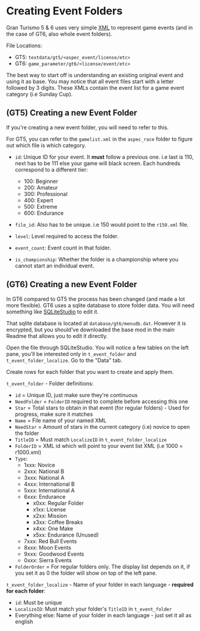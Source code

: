 # Creating Event Folders

Gran Turismo 5 & 6 uses very simple [XML](https://en.wikipedia.org/wiki/XML) to represent game events (and in the case of GT6, also whole event folders).

File Locations:
* GT5: `textdata/gt5/<aspec_event/license/etc>`
* GT6: `game_parameter/gt6/<license/event/etc>`

The best way to start off is understanding an existing original event and using it as base. You may notice that all event files start with a letter followed by 3 digits. These XMLs contain the event list for a game event category (i.e Sunday Cup).


## (GT5) Creating a new Event Folder
If you're creating a new event folder, you will need to refer to this.

For GT5, you can refer to the `gamelist.xml` in the `aspec_race` folder to figure out which file is which category.
* `id`: Unique ID for your event. It **must** follow a previous one. i.e last is 110, next has to be 111 else your game will black screen. Each hundreds correspond to a different tier:
  * 100: Beginner
  * 200: Amateur
  * 300: Professional
  * 400: Expert
  * 500: Extreme
  * 600: Endurance

* `file_id`: Also has to be unique. i.e 150 would point to the `r150.xml` file.
* `level`: Level required to access the folder.
* `event_count`: Event count in that folder.
* `is_championship`: Whether the folder is a championship where you cannot start an individual event.


## (GT6) Creating a new Event Folder
In GT6 compared to GT5 the process has been changed (and made a lot more flexible). GT6 uses a sqlite database to store folder data. You will need something like [SQLiteStudio](https://sqlitestudio.pl/) to edit it.

That sqlite database is located at `database/gt6/menudb.dat`. However it is encrypted, but you should've downloaded the base mod in the main Readme that allows you to edit it directly.

Open the file through SQLiteStudio. You will notice a few tables on the left pane, you'll be interested only in `t_event_folder` and `t_event_folder_localize`.
Go to the "Data" tab.

Create rows for each folder that you want to create and apply them.

`t_event_folder` - Folder definitions:
* `id` = Unique ID, just make sure they're continuous
* `NeedFolder` = `FolderID` required to complete before accessing this one
* `Star` = Total stars to obtain in that event (for regular folders) - Used for progress, make sure it matches
* `Name` = File name of your named XML
* `NeedStar` = Amount of stars in the current category (i.e) novice to open the folder
* `TitleID` = Must match `LocalizeID` in `t_event_folder_localize`
* `FolderID` = XML id which will point to your event list XML (i.e 1000 = r1000.xml)
* `Type`:
  * 1xxx: Novice
  * 2xxx: National B
  * 3xxx: National A
  * 4xxx: International B
  * 5xxx: International A
  * 6xxx: Endurance
    * x0xx: Regular Folder
    * x1xx: License
    * x2xx: Mission
    * x3xx: Coffee Breaks
    * x4xx: One Make
    * x5xx: Endurance (Unused)
  * 7xxx: Red Bull Events
  * 8xxx: Moon Events
  * 9xxx: Goodwood Events
  * 0xxx: Sierra Events
* `FolderOrder` = For regular folders only. The display list depends on it, if you set it as 0 the folder will show on top of the left pane.

`t_event_folder_localize` - Name of your folder in each language - **required for each folder**:
* `id`: Must be unique
* `LocalizeID`: Must match your folder's `TitleID` in `t_event_folder`
* Everything else: Name of your folder in each language - just set it all as english













